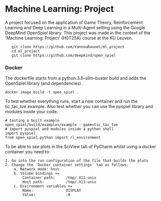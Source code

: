 # Machine Learning: Project
A project focused on the application of Game Theory, Reinforcement Learning and Deep Learning in a Multi-Agent setting using the Google DeepMind OpenSpiel library. This project was made in the context of the 'Machine Learning: Project' (H0T25A) course at the KU Leuven.

       git clone https://github.com/YannouRavoet/ml_project
       cd ml_project
       git clone https://github.com/deepmind/open_spiel

### Docker
The dockerfile starts from a python:3.6-slim-buster build and adds the OpenSpiel library (and dependencies).

    docker image build -t open_spiel .
To test whether everything runs, start a new container and run the tic_tac_toe example. 
Also test whether you can use the pyspiel library and modules inside your code.

    # testing a built example
    open_spiel/build/examples/example --game=tic_tac_toe
    # import pyspiel and modules inside a python shell
    import pyspiel
    from open_spiel.python import rl_environment
    
To be able to see plots in the SciView tab of PyCharm whilst using a docker container you need to:

    1. Go into the run configuration of the file that builds the plots
    2. Change the 'Docker container settings' tab as follows:
        a. Network mode: host
        b. Volume bindings += 
            Container path:     /tmp/.X11-unix 
            Host path:          /tmp/.X11-unix
        c. Environment variables +=
            Name:               DISPLAY
            Value:              :0
